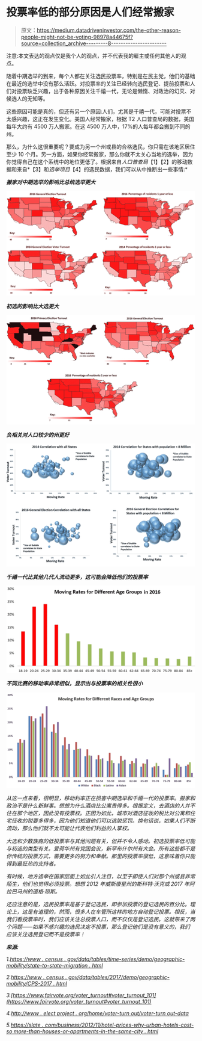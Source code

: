 # 投票率低的部分原因是人们经常搬家

> 原文：<https://medium.datadriveninvestor.com/the-other-reason-people-might-not-be-voting-98978a44675f?source=collection_archive---------8----------------------->

注意:本文表达的观点仅是我个人的观点，并不代表我的雇主或任何其他人的观点。

随着中期选举的到来，每个人都在关注选民投票率，特别是在民主党，他们的基础在最近的选举中没有那么活跃。对投票率的关注已经转向选民登记、提前投票和人们对投票缺乏兴趣，出于各种原因关注千禧一代，无论是懒惰、对政治的幻灭、对候选人的无知等。

这些原因可能是真的，但还有另一个原因:人们，尤其是千禧一代，可能对投票不太感兴趣，这正在发生变化。美国人经常搬家，根据 T2 人口普查局的数据，美国每年大约有 4500 万人搬家。在这 4500 万人中，17%的人每年都会搬到不同的州。

那么，为什么这很重要呢？要成为另一个州或县的合格选民，你只需在该地区居住至少 10 个月。另一方面，如果你经常搬家，那么你就不太关心当地的选举，因为你觉得自己在这个系统中的地位更低了。根据来自*人口普查局*【1】【2】的移动数据和来自*【3】和*选举项目*【4】的选民数据，我们可以从中推断出一些事情:*

***搬家对中期选举的影响比总统选举更大***

*![](img/ea959d6ec56d2fc4323dfe958e94842e.png)*

***初选的影响比大选更大***

*![](img/4271dc5311d5635a9cf609e24b2dc7ab.png)*

***负相关对人口较少的州更好***

*![](img/f7f085e16af0dc4fc78087ad49941b79.png)*

***千禧一代比其他几代人流动更多，这可能会降低他们的投票率***

*![](img/940b0f9fc88ddd4fd768faa336589b65.png)*

***不同比赛的移动率非常相似，显示出与投票率的相关性很小***

*![](img/e586504cbb48fe227537ba8faf1b00c4.png)*

*从这一点来看，很明显，移动利率正在损害中期选举和千禧一代的投票率。搬家和政治不是什么新鲜事。想想为什么酒店比公寓贵得多。根据定义，去酒店的人并不住在那个地区，因此没有投票权。正因为如此，城市对酒店征收的税比对公寓和住宅征收的税要多得多，因为他们知道他们可以逃脱惩罚。换句话说，如果人们不断流动，那么他们就不太可能让代表他们利益的人掌权。*

*大选和少数族裔的低投票率与其他问题有关，但并不令人感动。初选投票率低可能与初选的类型有关。爱荷华州有党团会议，新罕布什尔州有大会。所有这些都不是你传统的投票方式，需要更多的努力和奉献。那里的投票率很低，这意味着你只能得到最狂热的支持者。*

*有时候，地方选举在国家层面上如此引人注目，以至于即使人们对那个州或县非常陌生，他们也觉得必须投票。想想 2012 年威斯康星州的斯科特·沃克或 2017 年阿拉巴马州的道格·琼斯。*

*还应注意的是，选民投票率是基于登记选民，即参加投票的登记选民的百分比。理论上，这是有道理的，然而，很多人在车管所这样的地方自动登记投票。相反，当我们看投票率时，我们应该关注总投票人口，而不仅仅是登记选民。这就带来了两个问题——如果不感兴趣的选民决定不投票，那么登记他们是没有意义的，我们应该关注选民登记而不是投票率！*

***来源:***

*1.[https://www . census . gov/data/tables/time-series/demo/geographic-mobility/state-to-state-migration . html](https://www.census.gov/data/tables/time-series/demo/geographic-mobility/state-to-state-migration.html)*

*2.[https://www . census . gov/data/tables/2017/demo/geographic-mobility/CPS-2017 . html](https://www.census.gov/data/tables/2017/demo/geographic-mobility/cps-2017.html)*

*3.[https://www.fairvote.org/voter_turnout#voter_turnout_101](https://www.fairvote.org/voter_turnout#voter_turnout_101)*

*4.[http://www . elect project . org/home/voter-turn out/voter-turn out-data](http://www.electproject.org/home/voter-turnout/voter-turnout-data)*

*5.[https://slate . com/business/2012/11/hotel-prices-why-urban-hotels-cost-so more-than-houses-or-apartments-in-the-same-city . html](https://slate.com/business/2012/11/hotel-prices-why-urban-hotels-cost-so-much-more-than-houses-or-apartments-in-the-same-city.html)*